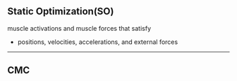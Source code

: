 ## Static Optimization(SO)
muscle activations and muscle forces that satisfy 
- positions, velocities, accelerations, and external forces

---
## CMC